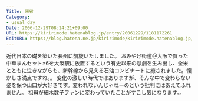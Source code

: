 ```yaml
---
Title: 帰省
Category:
- usual day
Date: 2006-12-29T08:24:21+09:00
URL: https://kiririmode.hatenablog.jp/entry/20061229/1181172261
EditURL: https://blog.hatena.ne.jp/kiririmode/kiririmode.hatenablog.jp/atom/entry/8454420450078217772
---
```


近代日本の礎を築いた長州に凱旋いたしました。
おみやげ街道＠大阪で買った中華まんセット×6を大阪駅に放置するという有史以来の悲劇を生み出し、全米とともに泣きながらも、新幹線から見える石油コンビナートに癒されました。懐かしさ満点ですね。。
変化の激しい時代ではありますが、そんな中で変わらない姿を保つ山口が大好きです。変われないんじゃねーのという批判にはあえてふれません。
祖母が細木数子ファンに変わっていたことがすこし気になります。。
